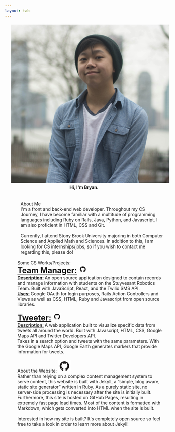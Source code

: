 ```yaml
---
layout: tab
---
```

<center>
<div class="card shadow p-3 mb-5 col-md-8 black">
<h4><img src="img/me.jpg" class="face rounded-circle" hspace="20"> Hi, I'm Bryan.</h4>
</div>
</center>


<div class="row">
<div class="card shadow p-3 mb-5 col-md-3 black" style="margin-left: 50px;">
<br>
<div class="card-title">
About Me
</div>
<div class="card-body">
I'm a front and back-end web developer. Throughout my CS Journey, I have become familiar with a multitude of programming languages including Ruby on Rails, Java, Python, and Javascript. I am also proficient in HTML, CSS and Git. 
<br>
<br>
Currently, I attend Stony Brook University majoring in both Computer Science and Applied Math and Sciences. In addition to this, I am looking for CS internships/jobs, so if you wish to contact me regarding this, please do! 
</div> 
</div>


<div class="card shadow p-3 mb-5 col-md-4 black" style="margin-left: 40px;">
<br>
<div class="card-title">
Some CS Works/Projects:
</div>
<div class="card-body">
<b style="font-size: 25px;"> <u>Team Manager:</u> <a href="https://github.com/StuyPulse/teammanager/" target="_blank"><img src="img/github.png" class="media rounded-circle" style="width: 25px; height: 25px;"></a> </b>
<br>
<b> <u>Description:</u> </b> An open source application designed to contain records and manage information with students on the Stuyvesant Robotics Team. Built with JavaScript, React, and the Twilio SMS API.
<br>
<b> <u>Uses:</u> </b> Google OAuth for login purposes, Rails Action Controllers and Views as well as CSS, HTML, Ruby and Javascript from open source libraries.
<br>
<br>
<b style="font-size: 25px;"> <u>Tweeter:</u> <a href="https://github.com/bryanlai00/Tweeter" target="_blank"><img src="img/github.png" class="media rounded-circle" style="width: 25px; height: 25px;"></a> </b>
<br>
<b><u>Description:</u> </b>A web application built to visualize specific data from tweets all around the world. Built with Javascript, HTML, CSS, Google Maps API and Twitter Developers API.
<br>
Takes in a search option and tweets with the same parameters. With the Google Maps API, Google Earth generates markers that provide information for tweets.
</div>
</div> 


<div class="card shadow p-3 mb-5 col-md-3 black" style="margin-left: 40px;">
<br>
<div class="card-title">
About the Website: <a href="https://github.com/bryanlai00/bryanlai00.github.io" target="_blank"><img src="img/github.png" class="media rounded-circle" style="width: 40px; height: 40px;"></a>
</div>
<div class="card-body">
Rather than relying on a complex content management system to serve content, this website is built with Jekyll, a “simple, blog aware, static site generator” written in Ruby. As a purely static site, no server-side processing is necessary after the site is initially built. Furthermore, this site is hosted on GitHub Pages, resulting in extremely fast page load times. Most of the content is formatted with Markdown, which gets converted into HTML when the site is built. 
<br>
<br>
Interested in how my site is built? It's completely open source so feel free to take a look in order to learn more about Jekyll!
</div>
</div> 
